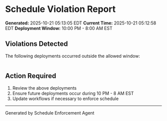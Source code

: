 # Schedule Violation Report

**Generated:** 2025-10-21 05:13:05 EDT
**Current Time:** 2025-10-21 05:12:58 EDT
**Deployment Window:** 10:00 PM - 8:00 AM EST

## Violations Detected

The following deployments occurred outside the allowed window:

```

```

## Action Required

1. Review the above deployments
2. Ensure future deployments occur during 10 PM - 8 AM EST
3. Update workflows if necessary to enforce schedule

---

Generated by Schedule Enforcement Agent
